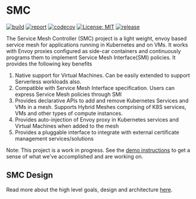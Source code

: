 # SMC

[![build](https://github.com/deislabs/smc/workflows/Go/badge.svg)](https://github.com/deislabs/smc/actions?query=workflow%3AGo)
[![report](https://goreportcard.com/badge/github.com/deislabs/smc)](https://goreportcard.com/report/github.com/deislabs/smc)
[![codecov](https://codecov.io/gh/deislabs/smc/branch/master/graph/badge.svg)](https://codecov.io/gh/deislabs/smc)
[![License: MIT](https://img.shields.io/badge/License-MIT-yellow.svg)](https://github.com/deislabs/smc/blob/master/LICENSE)
[![release](https://img.shields.io/github/release/deislabs/smc/all.svg)](https://github.com/deislabs/smc/releases)

The Service Mesh Controller (SMC) project is a light weight, envoy based service mesh for applications running in Kubernetes and on VMs. It works with Envoy proxies configured as side-car containers and continuously programs them to implement Service Mesh Interface(SMI) policies. It provides the following key benefits
1. Native support for Virtual Machines. Can be easily extended to support Serverless workloads also. 
2. Compatible with Service Mesh Interface specification. Users can express Service Mesh policies through SMI
3. Provides declarative APIs to add and remove Kubernetes Services and VMs in a mesh. Supports Hybrid Meshes comprising of K8S services, VMs and other types of compute instances. 
4. Provides auto-injection of Envoy proxy in Kubernetes services and Virtual Machines when added to the mesh
5. Provides a pluggable interface to integrate with external certificate management services/solutions 

Note: This project is a work in progress. See the [demo instructions](demo/README.md) to get a sense of what we've accomplished and are working on.


## SMC Design
Read more about the high level goals, design and architecture [here](DESIGN.md).
